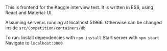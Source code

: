 This is frontend for the Kaggle interview test.
It is written in ES6, using React and Material-UI. 

Assuming server is running at localhost:51966. Otherwise can be changed inside `src/Competition/containers/db`

To run:
	Install dependencies with `npm install`
	Start server with `npm start`
	Navigate to `localhost:3000`